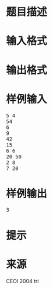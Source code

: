 

# 题目描述



# 输入格式



# 输出格式



# 样例输入


<pre>5 4
54
6
9
42
15
6 6
20 50
2 8
7 20</pre>

# 样例输出


<pre>3</pre>

# 提示



# 来源


<p>
CEOI 2004 tri
</p>
